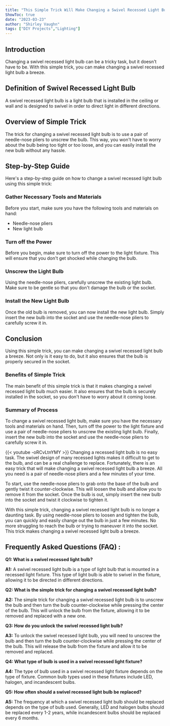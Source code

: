 ```yaml
---
title: "This Simple Trick Will Make Changing a Swivel Recessed Light Bulb a Breeze!"
ShowToc: true 
date: "2023-03-23"
author: "Shirley Vaughn" 
tags: ["DIY Projects","Lighting"]
---
```

## Introduction 
Changing a swivel recessed light bulb can be a tricky task, but it doesn't have to be. With this simple trick, you can make changing a swivel recessed light bulb a breeze. 

## Definition of Swivel Recessed Light Bulb
A swivel recessed light bulb is a light bulb that is installed in the ceiling or wall and is designed to swivel in order to direct light in different directions. 

## Overview of Simple Trick
The trick for changing a swivel recessed light bulb is to use a pair of needle-nose pliers to unscrew the bulb. This way, you won't have to worry about the bulb being too tight or too loose, and you can easily install the new bulb without any hassle. 

## Step-by-Step Guide
Here's a step-by-step guide on how to change a swivel recessed light bulb using this simple trick: 

### Gather Necessary Tools and Materials
Before you start, make sure you have the following tools and materials on hand: 
- Needle-nose pliers 
- New light bulb 

### Turn off the Power
Before you begin, make sure to turn off the power to the light fixture. This will ensure that you don't get shocked while changing the bulb. 

### Unscrew the Light Bulb
Using the needle-nose pliers, carefully unscrew the existing light bulb. Make sure to be gentle so that you don't damage the bulb or the socket. 

### Install the New Light Bulb
Once the old bulb is removed, you can now install the new light bulb. Simply insert the new bulb into the socket and use the needle-nose pliers to carefully screw it in. 

## Conclusion
Using this simple trick, you can make changing a swivel recessed light bulb a breeze. Not only is it easy to do, but it also ensures that the bulb is properly secured in the socket. 

### Benefits of Simple Trick
The main benefit of this simple trick is that it makes changing a swivel recessed light bulb much easier. It also ensures that the bulb is securely installed in the socket, so you don't have to worry about it coming loose. 

### Summary of Process
To change a swivel recessed light bulb, make sure you have the necessary tools and materials on hand. Then, turn off the power to the light fixture and use a pair of needle-nose pliers to unscrew the existing light bulb. Finally, insert the new bulb into the socket and use the needle-nose pliers to carefully screw it in.

{{< youtube -oRCvLtnYMY >}} 
Changing a recessed light bulb is no easy task. The swivel design of many recessed lights makes it difficult to get to the bulb, and can be a real challenge to replace. Fortunately, there is an easy trick that will make changing a swivel recessed light bulb a breeze. All you need is a pair of needle-nose pliers and a few minutes of your time.

To start, use the needle-nose pliers to grab onto the base of the bulb and gently twist it counter-clockwise. This will loosen the bulb and allow you to remove it from the socket. Once the bulb is out, simply insert the new bulb into the socket and twist it clockwise to tighten it.

With this simple trick, changing a swivel recessed light bulb is no longer a daunting task. By using needle-nose pliers to loosen and tighten the bulb, you can quickly and easily change out the bulb in just a few minutes. No more struggling to reach the bulb or trying to maneuver it into the socket. This trick makes changing a swivel recessed light bulb a breeze.

## Frequently Asked Questions (FAQ) :
**Q1: What is a swivel recessed light bulb?**

**A1:** A swivel recessed light bulb is a type of light bulb that is mounted in a recessed light fixture. This type of light bulb is able to swivel in the fixture, allowing it to be directed in different directions.

**Q2: What is the simple trick for changing a swivel recessed light bulb?**

**A2:** The simple trick for changing a swivel recessed light bulb is to unscrew the bulb and then turn the bulb counter-clockwise while pressing the center of the bulb. This will unlock the bulb from the fixture, allowing it to be removed and replaced with a new one.

**Q3: How do you unlock the swivel recessed light bulb?**

**A3:** To unlock the swivel recessed light bulb, you will need to unscrew the bulb and then turn the bulb counter-clockwise while pressing the center of the bulb. This will release the bulb from the fixture and allow it to be removed and replaced.

**Q4: What type of bulb is used in a swivel recessed light fixture?**

**A4:** The type of bulb used in a swivel recessed light fixture depends on the type of fixture. Common bulb types used in these fixtures include LED, halogen, and incandescent bulbs.

**Q5: How often should a swivel recessed light bulb be replaced?**

**A5:** The frequency at which a swivel recessed light bulb should be replaced depends on the type of bulb used. Generally, LED and halogen bulbs should be replaced every 1-2 years, while incandescent bulbs should be replaced every 6 months.





